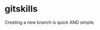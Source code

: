 <!--
 * @Author: your name
 * @Date: 2022-02-15 14:15:31
 * @LastEditTime: 2022-02-15 14:36:18
 * @LastEditors: Please set LastEditors
 * @Description: 打开koroFileHeader查看配置 进行设置: https://github.com/OBKoro1/koro1FileHeader/wiki/%E9%85%8D%E7%BD%AE
 * @FilePath: \testd:\workSpace\tset1\gitskills\README.md
-->
# gitskills
Creating a new branch is quick AND simple.